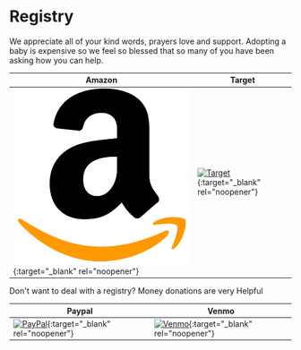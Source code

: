 # Registry

We appreciate all of your kind words, prayers love and support. Adopting a baby is expensive so we feel so blessed that so many of you have been asking how you can help.

|  Amazon | Target  |
| ------------ | ------------ |
| [![Amazon](/images/amazon.png)](https://www.amazon.com/baby-reg/3OHLQZ9HRWIE7){:target="_blank" rel="noopener"}  | [![Target](https://corporate.target.com/_media/TargetCorp/Press/B-roll%20and%20Press%20Materials/Logos/Target_Bullseye-Logo_Red.jpg?preset=640w)](https://www.target.com/gift-registry/gift-giver?registryId=33a0ae00-be67-11ec-94cb-bba1f2cdf975&type=BABY){:target="_blank" rel="noopener"} |




Don't want to deal with a registry? Money donations are very Helpful

|  Paypal | Venmo  |
| ------------ | ------------ |
| [![PayPal](https://coolcourd.github.io/paypal.png "Paypal")](https://paypal.me/courd){:target="_blank" rel="noopener"}  | [![Venmo](https://coolcourd.github.io/venmo.png "Venmo")](https://venmo.com/code?user_id=1461853205037056079&created=1646871623){:target="_blank" rel="noopener"}  |



